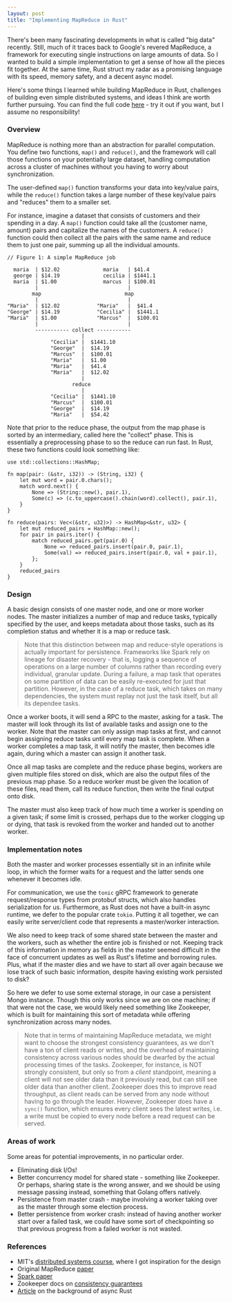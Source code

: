 ```yaml
---
layout: post
title: "Implementing MapReduce in Rust"
---
```


There's been many fascinating developments in what is called "big data" recently.
Still, much of it traces back to Google's revered MapReduce, a framework for executing single instructions on large amounts of data.
So I wanted to build a simple implementation to get a sense of how all the pieces fit together.
At the same time, Rust struct my radar as a promising language with its speed, memory safety, and a decent async model.

Here's some things I learned while building MapReduce in Rust, challenges of building 
even simple distributed systems, and ideas I think are worth further pursuing.
You can find the full code [here](https://github.com/jamesma100/mrlite) - try it out if you want, but I assume no responsibility!


### Overview
MapReduce is nothing more than an abstraction for parallel computation.
You define two functions, `map()` and `reduce()`, and the framework will call those functions on your potentially large
dataset, handling computation across a cluster of machines without you having to worry about synchronization.

The user-defined `map()` function transforms your data into key/value pairs, while the `reduce()` function takes a large 
number of these key/value pairs and "reduces" them to a smaller set.

For instance, imagine a dataset that consists of customers and their spending in a day.
A `map()` function could take all the (customer name, amount) pairs and capitalize the names of the customers.
A `reduce()` function could then collect all the pairs with the same name and reduce them to just one pair, summing
up all the individual amounts.

```
// Figure 1: A simple MapReduce job

  maria  | $12.02              maria   | $41.4
  george | $14.19              cecilia | $1441.1
  maria  | $1.00               marcus  | $100.01
         |                             |
        map                           map
         |                             |
"Maria"  | $12.02            "Maria"   |  $41.4
"George" | $14.19            "Cecilia" |  $1441.1
"Maria"  | $1.00             "Marcus"  |  $100.01
         |                             |
         ----------- collect -----------
                        |
              "Cecilia" |  $1441.10
              "George"  |  $14.19 
              "Marcus"  |  $100.01
              "Maria"   |  $1.00
              "Maria"   |  $41.4
              "Maria"   |  $12.02
                        |
                     reduce
                        |
              "Cecilia" |  $1441.10
              "Marcus"  |  $100.01
              "George"  |  $14.19 
              "Maria"   |  $54.42 
``` 

Note that prior to the reduce phase, the output from the map phase is sorted by an intermediary, called here the "collect" phase.
This is essentially a preprocessing phase to so the reduce can run fast.
In Rust, these two functions could look something like:
```
use std::collections::HashMap;

fn map(pair: (&str, i32)) -> (String, i32) {
    let mut word = pair.0.chars();
    match word.next() {
        None => (String::new(), pair.1),
        Some(c) => (c.to_uppercase().chain(word).collect(), pair.1),
    }
}

fn reduce(pairs: Vec<(&str, u32)>) -> HashMap<&str, u32> {
    let mut reduced_pairs = HashMap::new();
    for pair in pairs.iter() {
        match reduced_pairs.get(pair.0) {
            None => reduced_pairs.insert(pair.0, pair.1),
            Some(val) => reduced_pairs.insert(pair.0, val + pair.1),
        };
    }    
    reduced_pairs
}
```

### Design
A basic design consists of one master node, and one or more worker nodes.
The master initializes a number of map and reduce tasks, typically specified by the user, and keeps metadata about those tasks, such as its completion status and whether it is a map or reduce task.

> Note that this distinction between map and reduce-style operations is actually important for persistence. Frameworks like Spark rely on lineage for disaster recovery - that is, logging a sequence of operations on a large number of columns rather than recording every individual, granular update.
During a failure, a map task that operates on some partition of data can be easily re-executed for just that partition. However, in the case of a reduce task, which takes on many dependencies, the system must replay not just the task itself, but all its dependee tasks.

Once a worker boots, it will send a RPC to the master, asking for a task.
The master will look through its list of available tasks and assign one to the worker.
Note that the master can only assign map tasks at first, and cannot begin assigning reduce tasks until every map task is complete.
When a worker completes a map task, it will notify the master, then becomes idle again, during which a master can assign it another task.

Once all map tasks are complete and the reduce phase begins, workers are given multiple files stored on disk, which are also the output files of the previous map phase. 
So a reduce worker must be given the location of these files, read them, call its reduce function, then write the final output onto disk.

The master must also keep track of how much time a worker is spending on a given task; if some limit is crossed, perhaps due to the worker clogging up or dying, that task is revoked from the worker and handed out to another worker.

### Implementation notes
Both the master and worker processes essentially sit in an infinite while loop, in which the former waits for a request and the latter sends one whenever it becomes idle.

For communication, we use the `tonic` gRPC framework to generate request/response types from protobuf structs, which also handles serialization for us.
Furthermore, as Rust does not have a built-in async runtime, we defer to the popular crate `tokio`.
Putting it all together, we can easily write server/client code that represents a master/worker interaction.

We also need to keep track of some shared state between the master and the workers, such as whether the entire job is finished or not.
Keeping track of this information in memory as fields in the master seemed difficult in the face of concurrent updates as well as Rust's lifetime and borrowing rules.
Plus, what if the master dies and we have to start all over again because we lose track of such basic information, despite having existing work persisted to disk?

So here we defer to use some external storage, in our case a persistent Mongo instance.
Though this only works since we are on one machine; if that were not the case, we would likely need something like Zookeeper, which is built for maintaining this sort of metadata while offering synchronization across many nodes.

> Note that in terms of maintaining MapReduce metadata, we might want to choose the strongest consistency guarantees, as we don't have a ton of client reads or writes, and the overhead of maintaining consistency across various nodes should be dwarfed by the actual processing times of the tasks.
Zookeeper, for instance, is NOT strongly consistent, but only so from a _client_ standpoint, meaning a client will not see older data than it previously read, but can still see older data than another client.
Zookeeper does this to improve read throughput, as client reads can be served from any node without having to go through the leader.
However, Zookeeper does have a `sync()` function, which ensures every client sees the latest writes, i.e. a write must be copied to every node before a read request can be served.


### Areas of work
Some areas for potential improvements, in no particular order.
- Eliminating disk I/Os!
- Better concurrency model for shared state - something like Zookeeper. Or perhaps, sharing state is the wrong answer, and we should be using message passing instead, something that Golang offers natively.
- Persistence from master crash - maybe involving a worker taking over as the master through some election process.
- Better persistence from worker crash: instead of having another worker start over a failed task, we could have some sort of checkpointing so that previous progress from a failed worker is not wasted.

### References
- MIT's [distributed systems course](http://nil.csail.mit.edu/6.824/2020/labs/lab-mr.html), where I got inspiration for the design
- Original MapReduce [paper](http://static.googleusercontent.com/media/research.google.com/en//archive/mapreduce-osdi04.pdf)
- [Spark paper](https://www.usenix.org/system/files/conference/nsdi12/nsdi12-final138.pdf)
- Zookeeper docs on [consistency guarantees](https://zookeeper.apache.org/doc/current/zookeeperInternals.html#sc_consistency)
- [Article](https://without.boats/blog/why-async-rust/) on the background of async Rust
